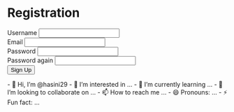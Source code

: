 <html lang="en">
<head>
    <meta charset="UTF-8">
    <meta http-equiv="X-UA-Compatible" content="IE=edge">
    <meta name="viewport" content="width=device-width, initial-scale=1.0">
    <title>Form Validation</title>
    <link rel="preconnect" href="https://fonts.googleapis.com">
    <link rel="preconnect" href="https://fonts.gstatic.com" crossorigin>
    <link href="https://fonts.googleapis.com/css2?family=Poppins:wght@400;700&display=swap" rel="stylesheet">
    <link rel="stylesheet" href="./style.css">
    <script defer src="./index.js"></script>
</head>
<body>
    <div class="container">
        <form id="form" action="/">
            <h1>Registration</h1>
            <div class="input-control">
                <label for="username">Username</label>
                <input id="username" name="username" type="text">
                <div class="error"></div>
            </div>
            <div class="input-control">
                <label for="email">Email</label>
                <input id="email" name="email" type="text">
                <div class="error"></div>
            </div>
            <div class="input-control">
                <label for="password">Password</label>
                <input id="password"name="password" type="password">
                <div class="error"></div>
            </div>
            <div class="input-control">
                <label for="password2">Password again</label>
                <input id="password2"name="password2" type="password">
                <div class="error"></div>
            </div>
            <button type="submit">Sign Up</button>
        </form>
    </div>
</body>
</html>- 👋 Hi, I’m @hasini29
- 👀 I’m interested in ...
- 🌱 I’m currently learning ...
- 💞️ I’m looking to collaborate on ...
- 📫 How to reach me ...
- 😄 Pronouns: ...
- ⚡ Fun fact: ...

<!---
hasini29/hasini29 is a ✨ special ✨ repository because its `README.md` (this file) appears on your GitHub profile.
You can click the Preview link to take a look at your changes.
--->
